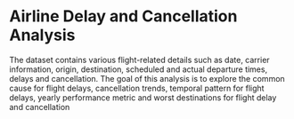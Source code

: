 # Airline Delay and Cancellation Analysis

The dataset contains various flight-related details such as date, carrier information, origin, destination, scheduled and actual departure times, delays and cancellation. The goal of this analysis is to explore the common cause for flight delays, cancellation trends, temporal pattern for flight delays, yearly performance metric and worst destinations for flight delay and cancellation

